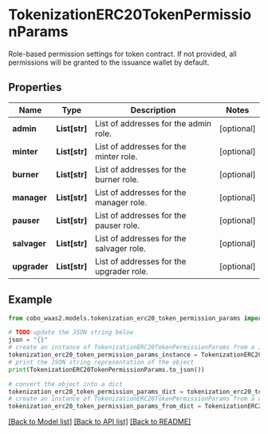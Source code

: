 # TokenizationERC20TokenPermissionParams

Role-based permission settings for token contract. If not provided, all permissions will be granted to the issuance wallet by default.

## Properties

Name | Type | Description | Notes
------------ | ------------- | ------------- | -------------
**admin** | **List[str]** | List of addresses for the admin role. | [optional] 
**minter** | **List[str]** | List of addresses for the minter role. | [optional] 
**burner** | **List[str]** | List of addresses for the burner role. | [optional] 
**manager** | **List[str]** | List of addresses for the manager role. | [optional] 
**pauser** | **List[str]** | List of addresses for the pauser role. | [optional] 
**salvager** | **List[str]** | List of addresses for the salvager role. | [optional] 
**upgrader** | **List[str]** | List of addresses for the upgrader role. | [optional] 

## Example

```python
from cobo_waas2.models.tokenization_erc20_token_permission_params import TokenizationERC20TokenPermissionParams

# TODO update the JSON string below
json = "{}"
# create an instance of TokenizationERC20TokenPermissionParams from a JSON string
tokenization_erc20_token_permission_params_instance = TokenizationERC20TokenPermissionParams.from_json(json)
# print the JSON string representation of the object
print(TokenizationERC20TokenPermissionParams.to_json())

# convert the object into a dict
tokenization_erc20_token_permission_params_dict = tokenization_erc20_token_permission_params_instance.to_dict()
# create an instance of TokenizationERC20TokenPermissionParams from a dict
tokenization_erc20_token_permission_params_from_dict = TokenizationERC20TokenPermissionParams.from_dict(tokenization_erc20_token_permission_params_dict)
```
[[Back to Model list]](../README.md#documentation-for-models) [[Back to API list]](../README.md#documentation-for-api-endpoints) [[Back to README]](../README.md)


